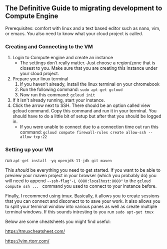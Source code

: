 ## The Definitive Guide to migrating development to Compute Engine

Prerequisites: comfort with linux and a text based editor such as nano, vim, or emacs. You also need to know what your cloud project is called. 

### Creating and Connecting to the VM
1. Login to Compute engine and create an instance
	- The settings don’t really matter. Just choose a region/zone that is closest to you. Make sure that you are creating this instance under your cloud project. 
2. Prepare your linux terminal
    1. If you haven’t already, install the linux terminal on your chromebook
  	1. Run the following command: `sudo apt-get gcloud`
	1. Now run this command: `gcloud init`
3. If it isn't already running, start your instance.
4. Click the arrow next to SSH. There should be an option called view gcloud command. Copy this command and run it in your terminal. You should have to do a little bit of setup but after that you should be logged in.
	  * If you were unable to connect due to a connection time out run this command: `gcloud compute firewall-rules create allow-ssh --allow tcp:22`
    
### Setting up your VM
run `apt-get install -yq openjdk-11-jdk git maven`

This *should* be everything you need to get started. If you want to be able to preview your maven project in your browser (which you probably do) you will need to append `--ssh-flag"-L 8080:localhost:8080"` to the `gcloud compute ssh ... ` command you used to connect to your instance before. 

Finally, I recommend using tmux. Basically, it allows you to create sessions that you can connect and disconect to to save your work. It also allows you to split your terminal window into various panes as well as create multiple terminal windows. If this sounds intresting to you run `sudo apt-get tmux`

Below are some cheatsheets you might find useful:

https://tmuxcheatsheet.com/

https://vim.rtorr.com/
